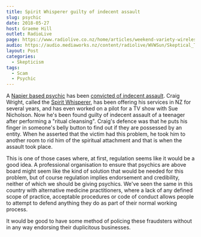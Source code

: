 ```yaml
---
title: Spirit Whisperer guilty of indecent assault
slug: psychic
date: 2018-05-27
host: Graeme Hill
outlet: RadioLive
page: https://www.radiolive.co.nz/home/articles/weekend-variety-wireless/2018/05/skeptical-thoughts--flat-earthers--lochness-monster.html
audio: https://audio.mediaworks.nz/content/radiolive/WVWSun/Skeptical_Thoughts_27_05.mp3
layout: Post
categories:
  - Skepticism
tags:
  - Scam
  - Psychic
---
```


A [Napier based psychic](https://www.eventfinda.co.nz/2017/messages-from-the-other-side/napier) has been [convicted of indecent assault](https://www.stuff.co.nz/national/crime/104132866/spiritual-medium-found-guilty-of-indecently-assaulting-teen-during-cleansing-ritual). Craig Wright, called the [Spirit Whisperer](https://www.facebook.com/Craig-Wright-spirit-whisperer-363478993810326/), has been offering his services in NZ for several years, and has even worked on a pilot for a TV show with Sue Nicholson. Now he's been found guilty of indecent assault of a teenager after performing a "ritual cleansing". Craig's defence was that he puts his finger in someone's belly button to find out if they are possessed by an entity. When he asserted that the victim had this problem, he took him to another room to rid him of the spiritual attachment and that is when the assault took place.

<!-- more -->

This is one of those cases where, at first, regulation seems like it would be a good idea. A professional organisation to ensure that psychics are above board might seem like the kind of solution that would be needed for this problem, but of course regulation implies endorsement and credibility, neither of which we should be giving psychics. We've seen the same in this country with alternative medicine practitioners, where a lack of any defined scope of practice, acceptable procedures or code of conduct allows people to attempt to defend anything they do as part of their normal working process.

It would be good to have some method of policing these fraudsters without in any way endorsing their duplicitous businesses.

